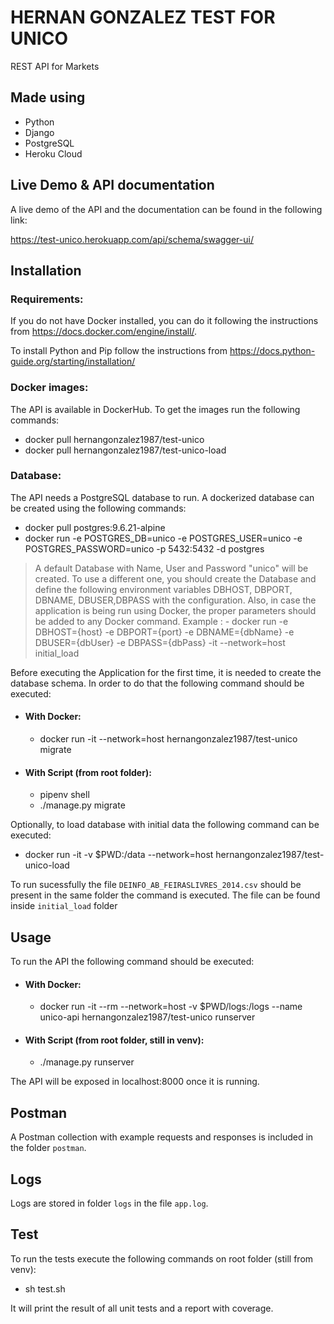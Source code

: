 # HERNAN GONZALEZ TEST FOR UNICO

REST API for Markets

## Made using

- Python
- Django
- PostgreSQL
- Heroku Cloud

## Live Demo & API documentation

A live demo of the API and the documentation can be found in the following link:

https://test-unico.herokuapp.com/api/schema/swagger-ui/

## Installation

### Requirements:

If you do not have Docker installed, you can do it following the instructions from https://docs.docker.com/engine/install/.

To install Python and Pip follow the instructions from https://docs.python-guide.org/starting/installation/

### Docker images:

The API is available in DockerHub. To get the images run the following commands:

- docker pull hernangonzalez1987/test-unico
- docker pull hernangonzalez1987/test-unico-load

### Database:

The API needs a PostgreSQL database to run. A dockerized database can be created using the following commands:

- docker pull postgres:9.6.21-alpine
- docker run -e POSTGRES_DB=unico -e POSTGRES_USER=unico -e POSTGRES_PASSWORD=unico -p 5432:5432 -d postgres

> A default Database with Name, User and Password "unico" will be created. To use a different one, you should create the Database and define the following environment variables DBHOST, DBPORT, DBNAME, DBUSER,DBPASS with the configuration.
> Also, in case the application is being run using Docker, the proper parameters should be added to any Docker command.
> Example : - docker run -e DBHOST={host} -e DBPORT={port} -e DBNAME={dbName} -e DBUSER={dbUser} -e DBPASS={dbPass} -it --network=host initial_load

Before executing the Application for the first time, it is needed to create the database schema. In order to do that the following command should be executed:

- #### With Docker:

  - docker run -it --network=host hernangonzalez1987/test-unico migrate

- #### With Script (from root folder):
  - pipenv shell
  - ./manage.py migrate

Optionally, to load database with initial data the following command can be executed:

- docker run -it -v $PWD:/data --network=host hernangonzalez1987/test-unico-load

To run sucessfully the file `DEINFO_AB_FEIRASLIVRES_2014.csv` should be present in the same folder the command is executed.
The file can be found inside `initial_load` folder

## Usage

To run the API the following command should be executed:

- #### With Docker:

  - docker run -it --rm --network=host -v $PWD/logs:/logs --name unico-api hernangonzalez1987/test-unico runserver

- #### With Script (from root folder, still in venv):
  - ./manage.py runserver

The API will be exposed in localhost:8000 once it is running.

## Postman

A Postman collection with example requests and responses is included in the folder `postman`.

## Logs

Logs are stored in folder `logs` in the file `app.log`.

## Test

To run the tests execute the following commands on root folder (still from venv):

- sh test.sh

It will print the result of all unit tests and a report with coverage.
